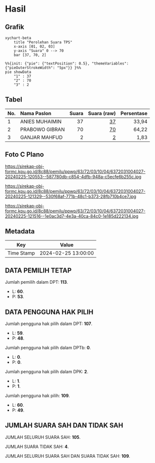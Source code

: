 # Hasil

## Grafik

```mermaid
xychart-beta
    title "Perolehan Suara TPS"
    x-axis [01, 02, 03]
    y-axis "Suara" 0 --> 70
    bar [37, 70, 2]
```

```mermaid
%%{init: {"pie": {"textPosition": 0.5}, "themeVariables": {"pieOuterStrokeWidth": "5px"}} }%%
pie showData
    "1" : 37
    "2" : 70
    "3" : 2
```

## Tabel

| No. | Nama Paslon    | Suara | Suara (raw) | Persentase |
|:--- |:-------------- | -----:| -----------:| ----------:|
| 1   | ANIES MUHAIMIN | 37    | [37][p-1]   | 33,94      |
| 2   | PRABOWO GIBRAN | 70    | [70][p-2]   | 64,22      |
| 3   | GANJAR MAHFUD  | 2     | [2][p-3]    | 1,83       |


[p-1]: https://github.com/gigit-pemilu/pemilu-2024/blob/main/pilpres/hitung-suara/sub/63-kalimantan-selatan/sub/72-kota-banjarbaru/sub/03-cempaka/sub/1004-cempaka/sub/027-tps/sub/paslon-1.txt
[p-2]: https://github.com/gigit-pemilu/pemilu-2024/blob/main/pilpres/hitung-suara/sub/63-kalimantan-selatan/sub/72-kota-banjarbaru/sub/03-cempaka/sub/1004-cempaka/sub/027-tps/sub/paslon-2.txt
[p-3]: https://github.com/gigit-pemilu/pemilu-2024/blob/main/pilpres/hitung-suara/sub/63-kalimantan-selatan/sub/72-kota-banjarbaru/sub/03-cempaka/sub/1004-cempaka/sub/027-tps/sub/paslon-3.txt

## Foto C Plano

https://sirekap-obj-formc.kpu.go.id/8c88/pemilu/ppwp/63/72/03/10/04/6372031004027-20240225-120553--587780db-c854-4dfb-948a-c5ecfe6b255c.jpg

https://sirekap-obj-formc.kpu.go.id/8c88/pemilu/ppwp/63/72/03/10/04/6372031004027-20240225-121329--530f68af-771b-48c1-b373-28fb710b4ce7.jpg

https://sirekap-obj-formc.kpu.go.id/8c88/pemilu/ppwp/63/72/03/10/04/6372031004027-20240225-121516--1e0ac3d7-4e3a-40ca-84c0-1e185d222134.jpg


## Metadata

| Key        | Value               |
| ---------- | ------------------- |
| Time Stamp | 2024-02-25 13:00:00 |


## DATA PEMILIH TETAP

Jumlah pemilih dalam DPT: **113**.
 * L: **60**.
 * P: **53**.

## DATA PENGGUNA HAK PILIH

Jumlah pengguna hak pilih dalam DPT: **107**.
 * L: **59**.
 * P: **48**.

Jumlah pengguna hak pilih dalam DPTb: **0**.
 * L: **0**.
 * P: **0**.

Jumlah pengguna hak pilih dalam DPK: **2**.
 * L: **1**.
 * P: **1**.

Jumlah pengguna hak pilih: **109**.
 * L: **60**.
 * P: **49**.

## JUMLAH SUARA SAH DAN TIDAK SAH

JUMLAH SELURUH SUARA SAH: **105**.

JUMLAH SUARA TIDAK SAH: **4**.

JUMLAH SELURUH SUARA SAH DAN SUARA TIDAK SAH: **109**.


